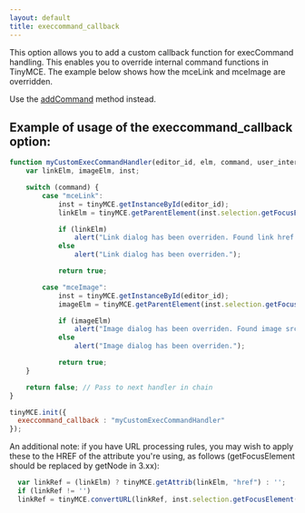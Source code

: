 ```yaml
---
layout: default
title: execcommand_callback
---
```


This option allows you to add a custom callback function for execCommand handling. This enables you to override internal command functions in TinyMCE. The example below shows how the mceLink and mceImage are overridden.

Use the [addCommand](/api/class_tinymce.Editor.html/#addcommand) method instead.

## Example of usage of the execcommand_callback option:

```js
function myCustomExecCommandHandler(editor_id, elm, command, user_interface, value) {
	var linkElm, imageElm, inst;

	switch (command) {
		case "mceLink":
			inst = tinyMCE.getInstanceById(editor_id);
			linkElm = tinyMCE.getParentElement(inst.selection.getFocusElement(), "a");

			if (linkElm)
				alert("Link dialog has been overriden. Found link href: " + tinyMCE.getAttrib(linkElm, "href"));
			else
				alert("Link dialog has been overriden.");

			return true;

		case "mceImage":
			inst = tinyMCE.getInstanceById(editor_id);
			imageElm = tinyMCE.getParentElement(inst.selection.getFocusElement(), "img");

			if (imageElm)
				alert("Image dialog has been overriden. Found image src: " + tinyMCE.getAttrib(imageElm, "src"));
			else
				alert("Image dialog has been overriden.");

			return true;
	}

	return false; // Pass to next handler in chain
}

tinyMCE.init({
  execcommand_callback : "myCustomExecCommandHandler"
});
```

An additional note: if you have URL processing rules, you may wish to apply these to the HREF of the attribute you're using, as follows (getFocusElement should be replaced by getNode in 3.xx):

```js
  var linkRef = (linkElm) ? tinyMCE.getAttrib(linkElm, "href") : '';
  if (linkRef != '')
  linkRef = tinyMCE.convertURL(linkRef, inst.selection.getFocusElement(), false);
```
